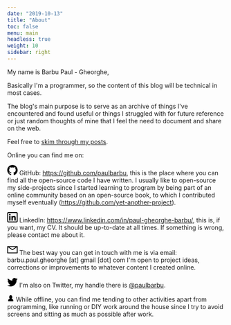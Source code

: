 ```yaml
---
date: "2019-10-13"
title: "About"
toc: false
menu: main
headless: true
weight: 10
sidebar: right
---
```


My name is Barbu Paul - Gheorghe,

Basically I'm a programmer, so the content of this blog will be technical in most cases.

The blog's main purpose is to serve as an archive of things I've encountered and found useful or things I struggled
with for future reference or just random thoughts of mine that I feel the need to document and share on the web.

Feel free to [skim through my posts](/post).

Online you can find me on:

<svg class="{{ with .class }}{{ . }} {{ end }}icon icon-github" width="24" height="24" viewBox="0 0 384 374"><path d="m192 0c-106.1 0-192 85.8-192 191.7 0 84.7 55 156.6 131.3 181.9 9.6 1.8 13.1-4.2 13.1-9.2 0-4.6-.2-16.6-.3-32.6-53.4 11.6-64.7-25.7-64.7-25.7-8.7-22.1-21.3-28-21.3-28-17.4-11.9 1.3-11.6 1.3-11.6 19.3 1.4 29.4 19.8 29.4 19.8 17.1 29.3 44.9 20.8 55.9 15.9 1.7-12.4 6.7-20.8 12.2-25.6-42.6-4.8-87.5-21.3-87.5-94.8 0-20.9 7.5-38 19.8-51.4-2-4.9-8.6-24.3 1.9-50.7 0 0 16.1-5.2 52.8 19.7 15.3-4.2 31.7-6.4 48.1-6.5 16.3.1 32.7 2.2 48.1 6.5 36.7-24.8 52.8-19.7 52.8-19.7 10.5 26.4 3.9 45.9 1.9 50.7 12.3 13.4 19.7 30.5 19.7 51.4 0 73.7-44.9 89.9-87.7 94.6 6.9 5.9 13 17.6 13 35.5 0 25.6-.2 46.3-.2 52.6 0 5.1 3.5 11.1 13.2 9.2 76.2-25.5 131.2-97.3 131.2-182 0-105.9-86-191.7-192-191.7z"/></svg>
GitHub: https://github.com/paulbarbu, this is the place where you can find all the open-source code I have written.
I usually like to open-source my side-projects since I started learning to program by being part of an online
community based on an open-source book, to which I contributed myself eventually (https://github.com/yet-another-project).

<svg class="{{ with .class }}{{ . }} {{ end }}icon icon-linkedin" width="24" height="24" viewBox="0 0 352 352"><path d="M0,40v272c0,21.9,18.1,40,40,40h272c21.9,0,40-18.1,40-40V40c0-21.9-18.1-40-40-40H40C18.1,0,0,18.1,0,40z M312,32 c4.6,0,8,3.4,8,8v272c0,4.6-3.4,8-8,8H40c-4.6,0-8-3.4-8-8V40c0-4.6,3.4-8,8-8H312z M59.5,87c0,15.2,12.3,27.5,27.5,27.5 c15.2,0,27.5-12.3,27.5-27.5c0-15.2-12.3-27.5-27.5-27.5C71.8,59.5,59.5,71.8,59.5,87z M187,157h-1v-21h-45v152h47v-75 c0-19.8,3.9-39,28.5-39c24.2,0,24.5,22.4,24.5,40v74h47v-83.5c0-40.9-8.7-72-56.5-72C208.5,132.5,193.3,145.1,187,157z M64,288h47.5 V136H64V288z"/></svg>
LinkedIn: https://www.linkedin.com/in/paul-gheorghe-barbu/, this is, if you want, my CV. It should be up-to-date at all times.
If something is wrong, please contact me about it.

<svg class="{{ with .class }}{{ . }} {{ end }}icon icon-mail" width="24" height="24" viewBox="0 0 416 288"><path d="m0 16v256 16h16 384 16v-16-256-16h-16-384-16zm347 16-139 92.5-139-92.5zm-148 125.5 9 5.5 9-5.5 167-111.5v210h-352v-210z"/></svg>
The best way you can get in touch with me is via email: barbu.paul.gheorghe [at] gmail [dot] com
I'm open to project ideas, corrections or improvements to whatever content I created online.

<svg class="{{ with .class }}{{ . }} {{ end }}icon icon-twitter" width="24" height="24" viewBox="0 0 384 312"><path d="m384 36.9c-14.1 6.3-29.3 10.5-45.2 12.4 16.3-9.7 28.8-25.2 34.6-43.6-15.2 9-32.1 15.6-50 19.1-14.4-15.2-34.9-24.8-57.5-24.8-43.5 0-78.8 35.3-78.8 78.8 0 6.2.7 12.2 2 17.9-65.5-3.3-123.5-34.6-162.4-82.3-6.7 11.6-10.6 25.2-10.6 39.6 0 27.3 13.9 51.4 35 65.6-12.9-.4-25.1-4-35.7-9.9v1c0 38.2 27.2 70 63.2 77.2-6.6 1.8-13.6 2.8-20.8 2.8-5.1 0-10-.5-14.8-1.4 10 31.3 39.1 54.1 73.6 54.7-27 21.1-60.9 33.7-97.8 33.7-6.4 0-12.6-.4-18.8-1.1 34.9 22.4 76.3 35.4 120.8 35.4 144.9 0 224.1-120 224.1-224.1 0-3.4-.1-6.8-.2-10.2 15.4-11.1 28.7-25 39.3-40.8z"/></svg>
I'm also on Twitter, my handle there is [@paulbarbu](https://twitter.com/paulbarbu).

<svg class="{{ with .class }}{{ . }} {{ end }}icon icon-author" width="16" height="16" viewBox="0 0 12 16"><path d="M6 1c2.2 0 3.5 2 3.5 4.5C9.5 7 8.9 8.2 8 9c2.9.8 4 2.5 4 5v1H0v-1c0-2.5 1.1-4.2 4-5-.9-.8-1.5-2-1.5-3.5C2.5 3 3.8 1 6 1z"/></svg>
While offline, you can find me tending to other activities apart from programming, like running or DIY work around the house since I try to avoid screens and sitting as much as possible after work.
